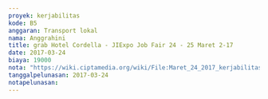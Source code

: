 ```yaml
---
proyek: kerjabilitas
kode: B5
anggaran: Transport lokal
nama: Anggrahini
title: grab Hotel Cordella - JIExpo Job Fair 24 - 25 Maret 2-17
date: 2017-03-24
biaya: 19000
nota: "https://wiki.ciptamedia.org/wiki/File:Maret_24_2017_kerjabilitas_B5_Grab_hotel_JIexpo_inok.jpg"
tanggalpelunasan: 2017-03-24
notapelunasan:
---
```

